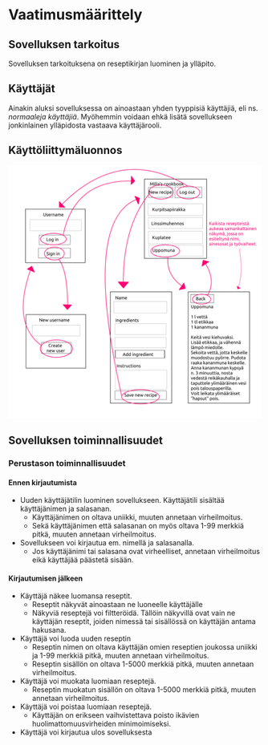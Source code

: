 # Vaatimusmäärittely

## Sovelluksen tarkoitus

Sovelluksen tarkoituksena on reseptikirjan luominen ja ylläpito.

## Käyttäjät

Ainakin aluksi sovelluksessa on ainoastaan yhden tyyppisiä käyttäjiä, eli ns. _normaaleja käyttäjiä_. Myöhemmin voidaan ehkä lisätä sovellukseen jonkinlainen ylläpidosta vastaava käyttäjärooli.  

## Käyttöliittymäluonnos
![](https://raw.githubusercontent.com/MillaKelhu/ot-harjoitustyo/master/dokumentaatio/kuvat/kayttoliittymaluonnos.png)

## Sovelluksen toiminnallisuudet

### Perustason toiminnallisuudet

#### Ennen kirjautumista
* Uuden käyttäjätilin luominen sovellukseen. Käyttäjätili sisältää käyttäjänimen ja salasanan.
  * Käyttäjänimen on oltava uniikki, muuten annetaan virheilmoitus.
  * Sekä käyttäjänimen että salasanan on myös oltava 1-99 merkkiä pitkä, muuten annetaan virheilmoitus.
* Sovellukseen voi kirjautua em. nimellä ja salasanalla.
  * Jos käyttäjänimi tai salasana ovat virheelliset, annetaan virheilmoitus eikä käyttäjää päästetä sisään.

#### Kirjautumisen jälkeen
* Käyttäjä näkee luomansa reseptit.
  * Reseptit näkyvät ainoastaan ne luoneelle käyttäjälle
  * Näkyviä reseptejä voi filtteröidä. Tällöin näkyvillä ovat vain ne käyttäjän reseptit, joiden nimessä tai sisällössä on käyttäjän antama hakusana.
* Käyttäjä voi luoda uuden reseptin
  * Reseptin nimen on oltava käyttäjän omien reseptien joukossa uniikki ja 1-99 merkkiä pitkä, muuten annetaan virheilmoitus.
  * Reseptin sisällön on oltava 1-5000 merkkiä pitkä, muuten annetaan virheilmoitus.
* Käyttäjä voi muokata luomiaan reseptejä.
  * Reseptin muokatun sisällön on oltava 1-5000 merkkiä pitkä, muuten annetaan virheilmoitus.
* Käyttäjä voi poistaa luomiaan reseptejä.
  * Käyttäjän on erikseen vaihvistettava poisto ikävien huolimattomuusvirheiden minimoimiseksi.
* Käyttäjä voi kirjautua ulos sovelluksesta
